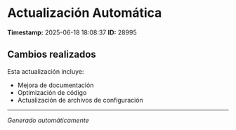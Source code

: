 # Actualización Automática

**Timestamp:** 2025-06-18 18:08:37
**ID:** 28995

## Cambios realizados

Esta actualización incluye:
- Mejora de documentación
- Optimización de código
- Actualización de archivos de configuración

---
*Generado automáticamente*
